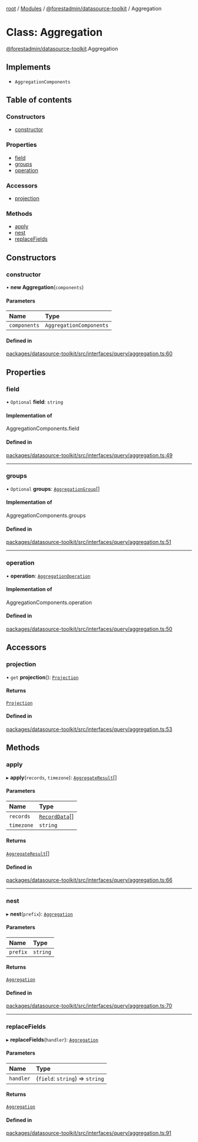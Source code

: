 [root](../README.md) / [Modules](../modules.md) / [@forestadmin/datasource-toolkit](../modules/forestadmin_datasource_toolkit.md) / Aggregation

# Class: Aggregation

[@forestadmin/datasource-toolkit](../modules/forestadmin_datasource_toolkit.md).Aggregation

## Implements

- `AggregationComponents`

## Table of contents

### Constructors

- [constructor](forestadmin_datasource_toolkit.Aggregation.md#constructor)

### Properties

- [field](forestadmin_datasource_toolkit.Aggregation.md#field)
- [groups](forestadmin_datasource_toolkit.Aggregation.md#groups)
- [operation](forestadmin_datasource_toolkit.Aggregation.md#operation)

### Accessors

- [projection](forestadmin_datasource_toolkit.Aggregation.md#projection)

### Methods

- [apply](forestadmin_datasource_toolkit.Aggregation.md#apply)
- [nest](forestadmin_datasource_toolkit.Aggregation.md#nest)
- [replaceFields](forestadmin_datasource_toolkit.Aggregation.md#replacefields)

## Constructors

### constructor

• **new Aggregation**(`components`)

#### Parameters

| Name | Type |
| :------ | :------ |
| `components` | `AggregationComponents` |

#### Defined in

[packages/datasource-toolkit/src/interfaces/query/aggregation.ts:60](https://github.com/ForestAdmin/agent-nodejs/blob/ab7dfd8/packages/datasource-toolkit/src/interfaces/query/aggregation.ts#L60)

## Properties

### field

• `Optional` **field**: `string`

#### Implementation of

AggregationComponents.field

#### Defined in

[packages/datasource-toolkit/src/interfaces/query/aggregation.ts:49](https://github.com/ForestAdmin/agent-nodejs/blob/ab7dfd8/packages/datasource-toolkit/src/interfaces/query/aggregation.ts#L49)

___

### groups

• `Optional` **groups**: [`AggregationGroup`](../interfaces/forestadmin_datasource_toolkit.AggregationGroup.md)[]

#### Implementation of

AggregationComponents.groups

#### Defined in

[packages/datasource-toolkit/src/interfaces/query/aggregation.ts:51](https://github.com/ForestAdmin/agent-nodejs/blob/ab7dfd8/packages/datasource-toolkit/src/interfaces/query/aggregation.ts#L51)

___

### operation

• **operation**: [`AggregationOperation`](../enums/forestadmin_datasource_toolkit.AggregationOperation.md)

#### Implementation of

AggregationComponents.operation

#### Defined in

[packages/datasource-toolkit/src/interfaces/query/aggregation.ts:50](https://github.com/ForestAdmin/agent-nodejs/blob/ab7dfd8/packages/datasource-toolkit/src/interfaces/query/aggregation.ts#L50)

## Accessors

### projection

• `get` **projection**(): [`Projection`](forestadmin_datasource_toolkit.Projection.md)

#### Returns

[`Projection`](forestadmin_datasource_toolkit.Projection.md)

#### Defined in

[packages/datasource-toolkit/src/interfaces/query/aggregation.ts:53](https://github.com/ForestAdmin/agent-nodejs/blob/ab7dfd8/packages/datasource-toolkit/src/interfaces/query/aggregation.ts#L53)

## Methods

### apply

▸ **apply**(`records`, `timezone`): [`AggregateResult`](../modules/forestadmin_datasource_toolkit.md#aggregateresult)[]

#### Parameters

| Name | Type |
| :------ | :------ |
| `records` | [`RecordData`](../modules/forestadmin_datasource_toolkit.md#recorddata)[] |
| `timezone` | `string` |

#### Returns

[`AggregateResult`](../modules/forestadmin_datasource_toolkit.md#aggregateresult)[]

#### Defined in

[packages/datasource-toolkit/src/interfaces/query/aggregation.ts:66](https://github.com/ForestAdmin/agent-nodejs/blob/ab7dfd8/packages/datasource-toolkit/src/interfaces/query/aggregation.ts#L66)

___

### nest

▸ **nest**(`prefix`): [`Aggregation`](forestadmin_datasource_toolkit.Aggregation.md)

#### Parameters

| Name | Type |
| :------ | :------ |
| `prefix` | `string` |

#### Returns

[`Aggregation`](forestadmin_datasource_toolkit.Aggregation.md)

#### Defined in

[packages/datasource-toolkit/src/interfaces/query/aggregation.ts:70](https://github.com/ForestAdmin/agent-nodejs/blob/ab7dfd8/packages/datasource-toolkit/src/interfaces/query/aggregation.ts#L70)

___

### replaceFields

▸ **replaceFields**(`handler`): [`Aggregation`](forestadmin_datasource_toolkit.Aggregation.md)

#### Parameters

| Name | Type |
| :------ | :------ |
| `handler` | (`field`: `string`) => `string` |

#### Returns

[`Aggregation`](forestadmin_datasource_toolkit.Aggregation.md)

#### Defined in

[packages/datasource-toolkit/src/interfaces/query/aggregation.ts:91](https://github.com/ForestAdmin/agent-nodejs/blob/ab7dfd8/packages/datasource-toolkit/src/interfaces/query/aggregation.ts#L91)
